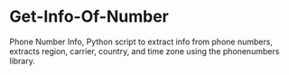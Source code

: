 # Get-Info-Of-Number
Phone Number Info, Python script to extract info from phone numbers,  extracts region, carrier, country, and time zone using the phonenumbers library. 
